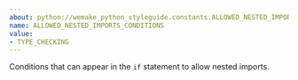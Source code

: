 ```yaml
---
about: python://wemake_python_styleguide.constants.ALLOWED_NESTED_IMPORTS_CONDITIONS
name: ALLOWED_NESTED_IMPORTS_CONDITIONS
value:
- TYPE_CHECKING
---
```


Conditions that can appear in the `if` statement to allow nested imports.
